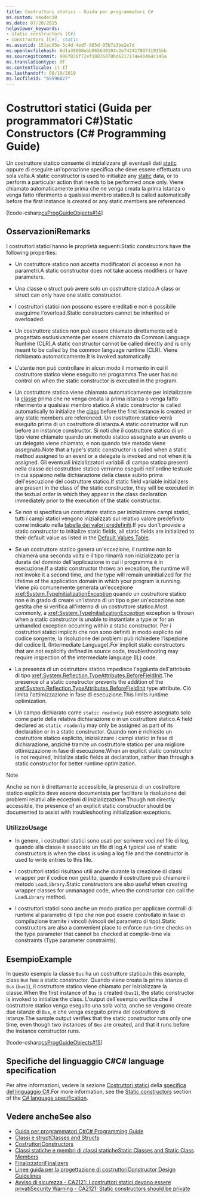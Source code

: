 ```yaml
---
title: Costruttori statici - Guida per programmatori C#
ms.custom: seodec18
ms.date: 07/20/2015
helpviewer_keywords:
- static constructors [C#]
- constructors [C#], static
ms.assetid: 151ec95e-3c4d-4ed7-885d-95b7a3be2e7d
ms.openlocfilehash: 6d1a39008ebb965649104c2e74241780731911bb
ms.sourcegitcommit: 986f836f72ef10876878bd6217174e41464c145a
ms.translationtype: HT
ms.contentlocale: it-IT
ms.lasthandoff: 08/19/2019
ms.locfileid: "69596027"
---
```

# <a name="static-constructors-c-programming-guide"></a><span data-ttu-id="9b523-102">Costruttori statici (Guida per programmatori C#)</span><span class="sxs-lookup"><span data-stu-id="9b523-102">Static Constructors (C# Programming Guide)</span></span>
<span data-ttu-id="9b523-103">Un costruttore statico consente di inizializzare gli eventuali dati [static](../../language-reference/keywords/static.md) oppure di eseguire un'operazione specifica che deve essere effettuata una sola volta.</span><span class="sxs-lookup"><span data-stu-id="9b523-103">A static constructor is used to initialize any [static](../../language-reference/keywords/static.md) data, or to perform a particular action that needs to be performed once only.</span></span> <span data-ttu-id="9b523-104">Viene chiamato automaticamente prima che ne venga creata la prima istanza o venga fatto riferimento a qualsiasi membro statico.</span><span class="sxs-lookup"><span data-stu-id="9b523-104">It is called automatically before the first instance is created or any static members are referenced.</span></span>  
  
 [!code-csharp[csProgGuideObjects#14](~/samples/snippets/csharp/VS_Snippets_VBCSharp/csProgGuideObjects/CS/Objects.cs#14)]  
 
## <a name="remarks"></a><span data-ttu-id="9b523-105">Osservazioni</span><span class="sxs-lookup"><span data-stu-id="9b523-105">Remarks</span></span>
<span data-ttu-id="9b523-106">I costruttori statici hanno le proprietà seguenti:</span><span class="sxs-lookup"><span data-stu-id="9b523-106">Static constructors have the following properties:</span></span>  
  
- <span data-ttu-id="9b523-107">Un costruttore statico non accetta modificatori di accesso e non ha parametri.</span><span class="sxs-lookup"><span data-stu-id="9b523-107">A static constructor does not take access modifiers or have parameters.</span></span>  

- <span data-ttu-id="9b523-108">Una classe o struct può avere solo un costruttore statico.</span><span class="sxs-lookup"><span data-stu-id="9b523-108">A class or struct can only have one static constructor.</span></span>

- <span data-ttu-id="9b523-109">I costruttori statici non possono essere ereditati e non è possibile eseguirne l'overload.</span><span class="sxs-lookup"><span data-stu-id="9b523-109">Static constructors cannot be inherited or overloaded.</span></span>

- <span data-ttu-id="9b523-110">Un costruttore statico non può essere chiamato direttamente ed è progettato esclusivamente per essere chiamato da Common Language Runtime (CLR).</span><span class="sxs-lookup"><span data-stu-id="9b523-110">A static constructor cannot be called directly and is only meant to be called by the common language runtime (CLR).</span></span> <span data-ttu-id="9b523-111">Viene richiamato automaticamente.</span><span class="sxs-lookup"><span data-stu-id="9b523-111">It is invoked automatically.</span></span>

- <span data-ttu-id="9b523-112">L'utente non può controllare in alcun modo il momento in cui il costruttore statico viene eseguito nel programma.</span><span class="sxs-lookup"><span data-stu-id="9b523-112">The user has no control on when the static constructor is executed in the program.</span></span>
  
- <span data-ttu-id="9b523-113">Un costruttore statico viene chiamato automaticamente per inizializzare la [classe](../../language-reference/keywords/class.md) prima che ne venga creata la prima istanza o venga fatto riferimento a qualsiasi membro statico.</span><span class="sxs-lookup"><span data-stu-id="9b523-113">A static constructor is called automatically to initialize the [class](../../language-reference/keywords/class.md) before the first instance is created or any static members are referenced.</span></span> <span data-ttu-id="9b523-114">Un costruttore statico verrà eseguito prima di un costruttore di istanza.</span><span class="sxs-lookup"><span data-stu-id="9b523-114">A static constructor will run before an instance constructor.</span></span> <span data-ttu-id="9b523-115">Si noti che il costruttore statico di un tipo viene chiamato quando un metodo statico assegnato a un evento o un delegato viene chiamato, e non quando tale metodo viene assegnato.</span><span class="sxs-lookup"><span data-stu-id="9b523-115">Note that a type's static constructor is called when a static method assigned to an event or a delegate is invoked and not when it is assigned.</span></span> <span data-ttu-id="9b523-116">Gli eventuali inizializzatori variabili di campo statico presenti nella classe del costruttore statico verranno eseguiti nell'ordine testuale in cui appaiono nella dichiarazione della classe subito prima dell'esecuzione del costruttore statico.</span><span class="sxs-lookup"><span data-stu-id="9b523-116">If static field variable initializers are present in the class of the static constructor, they will be executed in the textual order in which they appear in the class declaration immediately prior to the execution of the static constructor.</span></span>

- <span data-ttu-id="9b523-117">Se non si specifica un costruttore statico per inizializzare campi statici, tutti i campi statici vengono inizializzati sul relativo valore predefinito come indicato nella [tabella dei valori predefiniti](../../language-reference/keywords/default-values-table.md).</span><span class="sxs-lookup"><span data-stu-id="9b523-117">If you don't provide a static constructor to initialize static fields, all static fields are initialized to their default value as listed in the [Default Values Table](../../language-reference/keywords/default-values-table.md).</span></span> 
  
- <span data-ttu-id="9b523-118">Se un costruttore statico genera un'eccezione, il runtime non lo chiamerà una seconda volta e il tipo rimarrà non inizializzato per la durata del dominio dell'applicazione in cui il programma è in esecuzione.</span><span class="sxs-lookup"><span data-stu-id="9b523-118">If a static constructor throws an exception, the runtime will not invoke it a second time, and the type will remain uninitialized for the lifetime of the application domain in which your program is running.</span></span> <span data-ttu-id="9b523-119">Viene più comunemente generata un'eccezione <xref:System.TypeInitializationException> quando un costruttore statico non è in grado di creare un'istanza di un tipo o per un'eccezione non gestita che si verifica all'interno di un costruttore statico.</span><span class="sxs-lookup"><span data-stu-id="9b523-119">Most commonly, a <xref:System.TypeInitializationException> exception is thrown when a static constructor is unable to instantiate a type or for an unhandled exception occurring within a static constructor.</span></span> <span data-ttu-id="9b523-120">Per i costruttori statici impliciti che non sono definiti in modo esplicito nel codice sorgente, la risoluzione dei problemi può richiedere l'ispezione del codice IL (Intermediate Language).</span><span class="sxs-lookup"><span data-stu-id="9b523-120">For implicit static constructors that are not explicitly defined in source code, troubleshooting may require inspection of the intermediate language (IL) code.</span></span>

- <span data-ttu-id="9b523-121">La presenza di un costruttore statico impedisce l'aggiunta dell'attributo di tipo <xref:System.Reflection.TypeAttributes.BeforeFieldInit>.</span><span class="sxs-lookup"><span data-stu-id="9b523-121">The presence of a static constructor prevents the addition of the <xref:System.Reflection.TypeAttributes.BeforeFieldInit> type attribute.</span></span> <span data-ttu-id="9b523-122">Ciò limita l'ottimizzazione in fase di esecuzione.</span><span class="sxs-lookup"><span data-stu-id="9b523-122">This limits runtime optimization.</span></span>

- <span data-ttu-id="9b523-123">Un campo dichiarato come `static readonly` può essere assegnato solo come parte della relativa dichiarazione o in un costruttore statico.</span><span class="sxs-lookup"><span data-stu-id="9b523-123">A field declared as `static readonly` may only be assigned as part of its declaration or in a static constructor.</span></span> <span data-ttu-id="9b523-124">Quando non è richiesto un costruttore statico esplicito, inizializzare i campi statici in fase di dichiarazione, anziché tramite un costruttore statico per una migliore ottimizzazione in fase di esecuzione.</span><span class="sxs-lookup"><span data-stu-id="9b523-124">When an explicit static constructor is not required, initialize static fields at declaration, rather than through a static constructor for better runtime optimization.</span></span>

> [!Note]
> <span data-ttu-id="9b523-125">Anche se non è direttamente accessibile, la presenza di un costruttore statico esplicito deve essere documentata per facilitare la risoluzione dei problemi relativi alle eccezioni di inizializzazione.</span><span class="sxs-lookup"><span data-stu-id="9b523-125">Though not directly accessible, the presence of an explicit static constructor should be documented to assist with troubleshooting initialization exceptions.</span></span>

### <a name="usage"></a><span data-ttu-id="9b523-126">Utilizzo</span><span class="sxs-lookup"><span data-stu-id="9b523-126">Usage</span></span>

- <span data-ttu-id="9b523-127">In genere, i costruttori statici sono usati per scrivere voci nel file di log, quando alla classe è associato un file di log.</span><span class="sxs-lookup"><span data-stu-id="9b523-127">A typical use of static constructors is when the class is using a log file and the constructor is used to write entries to this file.</span></span>  
- <span data-ttu-id="9b523-128">I costruttori statici risultano utili anche durante la creazione di classi wrapper per il codice non gestito, quando il costruttore può chiamare il metodo `LoadLibrary`.</span><span class="sxs-lookup"><span data-stu-id="9b523-128">Static constructors are also useful when creating wrapper classes for unmanaged code, when the constructor can call the `LoadLibrary` method.</span></span>  

- <span data-ttu-id="9b523-129">I costruttori statici sono anche un modo pratico per applicare controlli di runtime al parametro di tipo che non può essere controllato in fase di compilazione tramite i vincoli (vincoli del parametro di tipo).</span><span class="sxs-lookup"><span data-stu-id="9b523-129">Static constructors are also a convenient place to enforce run-time checks on the type parameter that cannot be checked at compile-time via constraints (Type parameter constraints).</span></span>

## <a name="example"></a><span data-ttu-id="9b523-130">Esempio</span><span class="sxs-lookup"><span data-stu-id="9b523-130">Example</span></span>
 <span data-ttu-id="9b523-131">In questo esempio la classe `Bus` ha un costruttore statico.</span><span class="sxs-lookup"><span data-stu-id="9b523-131">In this example, class `Bus` has a static constructor.</span></span> <span data-ttu-id="9b523-132">Quando viene creata la prima istanza di `Bus` (`bus1`), il costruttore statico viene chiamato per inizializzare la classe.</span><span class="sxs-lookup"><span data-stu-id="9b523-132">When the first instance of `Bus` is created (`bus1`), the static constructor is invoked to initialize the class.</span></span> <span data-ttu-id="9b523-133">L'output dell'esempio verifica che il costruttore statico venga eseguito una sola volta, anche se vengono create due istanze di `Bus`, e che venga eseguito prima del costruttore di istanze.</span><span class="sxs-lookup"><span data-stu-id="9b523-133">The sample output verifies that the static constructor runs only one time, even though two instances of `Bus` are created, and that it runs before the instance constructor runs.</span></span>  
  
 [!code-csharp[csProgGuideObjects#15](~/samples/snippets/csharp/VS_Snippets_VBCSharp/csProgGuideObjects/CS/Objects.cs#15)]
 
## <a name="c-language-specification"></a><span data-ttu-id="9b523-134">Specifiche del linguaggio C#</span><span class="sxs-lookup"><span data-stu-id="9b523-134">C# language specification</span></span>
<span data-ttu-id="9b523-135">Per altre informazioni, vedere la sezione [Costruttori statici](~/_csharplang/spec/classes.md#static-constructors) della [specifica del linguaggio C#](~/_csharplang/spec/introduction.md).</span><span class="sxs-lookup"><span data-stu-id="9b523-135">For more information, see the [Static constructors](~/_csharplang/spec/classes.md#static-constructors) section of the [C# language specification](~/_csharplang/spec/introduction.md).</span></span>
  
## <a name="see-also"></a><span data-ttu-id="9b523-136">Vedere anche</span><span class="sxs-lookup"><span data-stu-id="9b523-136">See also</span></span>

- [<span data-ttu-id="9b523-137">Guida per programmatori C#</span><span class="sxs-lookup"><span data-stu-id="9b523-137">C# Programming Guide</span></span>](../index.md)
- [<span data-ttu-id="9b523-138">Classi e struct</span><span class="sxs-lookup"><span data-stu-id="9b523-138">Classes and Structs</span></span>](./index.md)
- [<span data-ttu-id="9b523-139">Costruttori</span><span class="sxs-lookup"><span data-stu-id="9b523-139">Constructors</span></span>](./constructors.md)
- [<span data-ttu-id="9b523-140">Classi statiche e membri di classi statiche</span><span class="sxs-lookup"><span data-stu-id="9b523-140">Static Classes and Static Class Members</span></span>](./static-classes-and-static-class-members.md)
- [<span data-ttu-id="9b523-141">Finalizzatori</span><span class="sxs-lookup"><span data-stu-id="9b523-141">Finalizers</span></span>](./destructors.md)
- [<span data-ttu-id="9b523-142">Linee guida per la progettazione di costruttori</span><span class="sxs-lookup"><span data-stu-id="9b523-142">Constructor Design Guidelines</span></span>](../../../standard/design-guidelines/constructor.md#type-constructor-guidelines)
- [<span data-ttu-id="9b523-143">Avviso di sicurezza - CA2121: I costruttori statici devono essere privati</span><span class="sxs-lookup"><span data-stu-id="9b523-143">Security Warning - CA2121: Static constructors should be private</span></span>](https://docs.microsoft.com/visualstudio/code-quality/ca2121-static-constructors-should-be-private)
